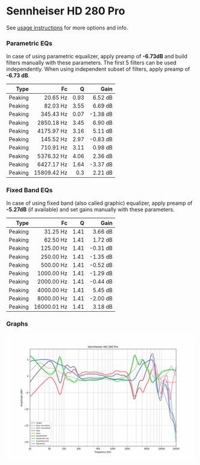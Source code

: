 # Sennheiser HD 280 Pro
See [usage instructions](https://github.com/jaakkopasanen/AutoEq#usage) for more options and info.

### Parametric EQs
In case of using parametric equalizer, apply preamp of **-6.73dB** and build filters manually
with these parameters. The first 5 filters can be used independently.
When using independent subset of filters, apply preamp of **-6.73 dB**.

| Type    | Fc          |    Q | Gain     |
|--------:|------------:|-----:|---------:|
| Peaking | 20.65 Hz    | 0.93 | 6.52 dB  |
| Peaking | 82.03 Hz    | 3.55 | 6.69 dB  |
| Peaking | 345.43 Hz   | 0.07 | -1.38 dB |
| Peaking | 2850.18 Hz  | 3.45 | 6.90 dB  |
| Peaking | 4175.97 Hz  | 3.16 | 5.11 dB  |
| Peaking | 145.52 Hz   | 2.97 | -0.83 dB |
| Peaking | 710.91 Hz   | 3.11 | 0.98 dB  |
| Peaking | 5376.32 Hz  | 4.06 | 2.36 dB  |
| Peaking | 6427.17 Hz  | 1.64 | -3.37 dB |
| Peaking | 15809.42 Hz | 0.3  | 2.21 dB  |

### Fixed Band EQs
In case of using fixed band (also called graphic) equalizer, apply preamp of **-5.27dB**
(if available) and set gains manually with these parameters.

| Type    | Fc          |    Q | Gain     |
|--------:|------------:|-----:|---------:|
| Peaking | 31.25 Hz    | 1.41 | 3.66 dB  |
| Peaking | 62.50 Hz    | 1.41 | 1.72 dB  |
| Peaking | 125.00 Hz   | 1.41 | -0.31 dB |
| Peaking | 250.00 Hz   | 1.41 | -1.35 dB |
| Peaking | 500.00 Hz   | 1.41 | -0.52 dB |
| Peaking | 1000.00 Hz  | 1.41 | -1.29 dB |
| Peaking | 2000.00 Hz  | 1.41 | -0.44 dB |
| Peaking | 4000.00 Hz  | 1.41 | 5.45 dB  |
| Peaking | 8000.00 Hz  | 1.41 | -2.00 dB |
| Peaking | 16000.01 Hz | 1.41 | 3.18 dB  |

### Graphs
![](./Sennheiser%20HD%20280%20Pro.png)
